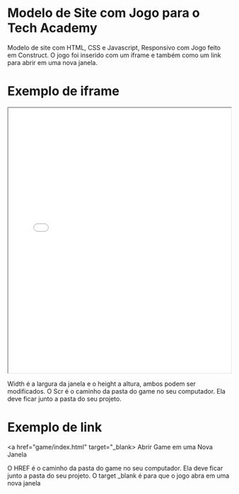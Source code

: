 # Modelo de Site com Jogo para o Tech Academy

Modelo de site com HTML, CSS e Javascript, Responsivo com Jogo feito em Construct.
O jogo foi inserido com um iframe e também como um link para abrir em uma nova janela.

# Exemplo de iframe

<iframe src="game/index.html" width="100%" height="600px"></iframe>

Width é a largura da janela e o height a altura, ambos podem ser modificados. O Scr é o caminho da pasta do game no seu computador. Ela deve ficar junto a pasta do seu projeto.

# Exemplo de link

<a href="game/index.html" target="_blank>
     Abrir Game em uma Nova Janela
</a>

O HREF é o caminho da pasta do game no seu computador. Ela deve ficar junto a pasta do seu projeto. O target _blank é para que o jogo abra em uma nova janela
